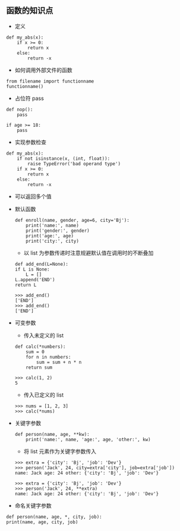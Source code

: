 ## 函数的知识点

* 定义
```
def my_abs(x):
    if x >= 0:
        return x
    else:
        return -x
```

* 如何调用外部文件的函数
```
from filename import functionname
functionname()
```

* 占位符 pass
```
def nop():
    pass
```
```
if age >= 18:
    pass
```

* 实现参数检查
```
def my_abs(x):
    if not isinstance(x, (int, float)):
        raise TypeError('bad operand type')
    if x >= 0:
        return x
    else:
        return -x
```

* 可以返回多个值

* 默认函数
    ```
    def enroll(name, gender, age=6, city='Bj'):
        print('name:', name)
        print('gender:', gender)
        print('age:', age)
        print('city:', city)
    ```
    * 以 list 为参数传递时注意规避默认值在调用时的不断叠加
    ```
    def add_end(L=None):
    if L is None:
        L = []
    L.append('END')
    return L
    ```
    ```
    >>> add_end()
    ['END']
    >>> add_end()
    ['END']
    ```
* 可变参数
    * 传入未定义的 list
    ```
    def calc(*numbers):
        sum = 0
        for n in numbers:
            sum = sum + n * n
        return sum
    ```
    ```
    >>> calc(1, 2)
    5
    ```
    * 传入已定义的 list
    ```
    >>> nums = [1, 2, 3]
    >>> calc(*nums)
    ```

*  关键字参数
    ```
    def person(name, age, **kw):
        print('name:', name, 'age:', age, 'other:', kw)
    ```
    * 将 list 元素作为关键字参数传入
    ```
    >>> extra = {'city': 'Bj', 'job': 'Dev'}
    >>> person('Jack', 24, city=extra['city'], job=extra['job'])
    name: Jack age: 24 other: {'city': 'Bj', 'job': 'Dev'}
    ```
    ```
    >>> extra = {'city': 'Bj', 'job': 'Dev'}
    >>> person('Jack', 24, **extra)
    name: Jack age: 24 other: {'city': 'Bj', 'job': 'Dev'}
    ```

* 命名关键字参数
```
def person(name, age, *, city, job):
print(name, age, city, job)
```
